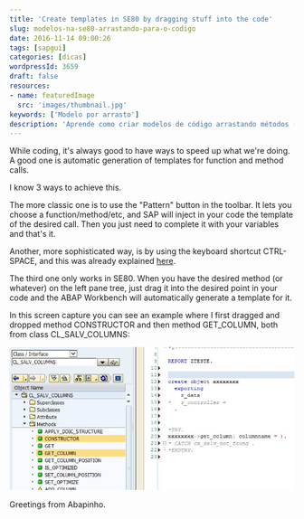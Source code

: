 ```yaml
---
title: 'Create templates in SE80 by dragging stuff into the code'
slug: modelos-na-se80-arrastando-para-o-codigo
date: 2016-11-14 09:00:26
tags: [sapgui]
categories: [dicas]
wordpressId: 3659
draft: false
resources:
- name: featuredImage
  src: 'images/thumbnail.jpg'
keywords: ['Modelo por arrasto']
description: 'Aprende como criar modelos de código arrastando métodos (e outros) com o rato directamente para o código na transacção SE80.'
---
```

While coding, it's always good to have ways to speed up what we're doing. A good one is automatic generation of templates for function and method calls.

I know 3 ways to achieve this.

<!--more-->

The more classic one is to use the "Pattern" button in the toolbar. It lets you choose a function/method/etc, and SAP will inject in your code the template of the desired call. Then you just need to complete it with your variables and that's it.

Another, more sophisticated way, is by using the keyboard shortcut CTRL-SPACE, and this was already explained [here][1].

The third one only works in SE80. When you have the desired method (or whatever) on the left pane tree, just drag it into the desired point in your code and the ABAP Workbench will automatically generate a template for it.

In this screen capture you can see an example where I first dragged and dropped method CONSTRUCTOR and then method GET_COLUMN, both from class CL_SALV_COLUMNS:

[![se80_drag_n_drop][2]][2]

Greetings from Abapinho.

   [1]: https://abapinho.com/en/2014/09/modelo-automatico-so-com-ctrl-space/
   [2]: images/se80_drag_n_drop.jpg
